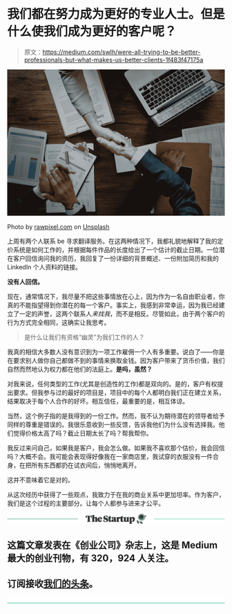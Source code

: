 # 我们都在努力成为更好的专业人士。但是什么使我们成为更好的客户呢？

> 原文：<https://medium.com/swlh/were-all-trying-to-be-better-professionals-but-what-makes-us-better-clients-1f483f47175a>

![](img/bbe399d95cc04f053df035b17d498c64.png)

Photo by [rawpixel.com](https://unsplash.com/photos/xah3Ny20Vbw?utm_source=unsplash&utm_medium=referral&utm_content=creditCopyText) on [Unsplash](https://unsplash.com/?utm_source=unsplash&utm_medium=referral&utm_content=creditCopyText)

上周有两个人联系 be 寻求翻译服务。在这两种情况下，我都礼貌地解释了我的定价系统是如何工作的，并根据每件作品的长度给出了一个估计的截止日期。一位潜在客户回信询问我的资历，我回复了一份详细的背景概述、一份附加简历和我的 LinkedIn 个人资料的链接。

**没有人回信。**

现在，通常情况下，我尽量不把这些事情放在心上，因为作为一名自由职业者，你真的不能指望得到你潜在的每一个客户。事实上，我感到非常幸运，因为我已经建立了一定的声誉，这两个联系人*来找我*，而不是相反。尽管如此，由于两个客户的行为方式完全相同，这确实让我思考。

> 是什么让我们有资格“幽灵”为我们工作的人？

我真的相信大多数人没有意识到为一项工作雇佣一个人有多重要。说白了——你是在要求别人做你自己都做不到的事情来换取金钱。因为客户带来了货币价值，我们自然而然地认为权力都在他们的法庭上。**是吗，虽然？**

对我来说，任何类型的工作(尤其是创造性的工作)都是双向的。是的，客户有权提出要求。但我参与过的最好的项目是，项目中的每个人都明白我们正在建立关系，结果取决于每个人合作的好坏。相互信任，最重要的是，相互体谅。

当然，这个例子指的是我得到的一份工作。然而，我不认为期待潜在的领导者给予同样的尊重是错误的。我很乐意收到一些反馈，告诉我他们为什么没有选择我。他们觉得价格太高了吗？截止日期太长了吗？帮我帮你。

我反过来问自己，如果我是客户，我会怎么做。如果我不喜欢那个估价，我会回信吗？大概不会。我可能会表现得好像我在一家商店里，我试穿的衣服没有一件合身，在把所有东西都扔在试衣间后，悄悄地离开。

这并不意味着它是对的。

从这次经历中获得了一些观点，我致力于在我的商业关系中更加坦率。作为客户，我们是这个过程的主要部分。让每个人都参与进来才公平。

[![](img/308a8d84fb9b2fab43d66c117fcc4bb4.png)](https://medium.com/swlh)

## 这篇文章发表在《创业公司》杂志上，这是 Medium 最大的创业刊物，有 320，924 人关注。

## 订阅接收[我们的头条](http://growthsupply.com/the-startup-newsletter/)。

[![](img/b0164736ea17a63403e660de5dedf91a.png)](https://medium.com/swlh)